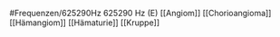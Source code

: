 #Frequenzen/625290Hz
625290 Hz (E)
[[Angiom]]
[[Chorioangioma]]
[[Hämangiom]]
[[Hämaturie]]
[[Kruppe]]